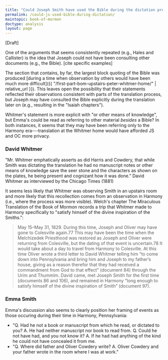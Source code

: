 ```yaml
---
title: "Could Joseph Smith have used the Bible during the dictation process?"
permalink: /could-js-used-bible-during-dictation/
maintopic: book-of-mormon
doctype: analysis
layout: page
---
```


[Draft]

One of the arguments that seems consistently repeated (e.g., Hales and Callister) is the idea that Joseph could not have been consulting other documents (e.g., the Bible). [cite specific examples]

The section that contains, by far, the largest block quoting of the Bible was produced [during a time when observation by others would have been much more difficult]({{ "/first-part-bom-upstairs-peter-whitmer-home/" | relative_url }}). This leaves open the possibility that their statements reflected their observations consistent with parts of the translation process, but Joseph may have consulted the Bible explicitly during the translation later on (e.g., resulting in the "Isaiah chapters").

Whitmer's statement is more explicit with "or other means of knowledge", but Emma's could be read as referring to other material _besides_ a Bible? In both instances, it seems that they may have been referring only to the Harmony era---translation at the Whitmer home would have afforded JS and OC more privacy.

### David Whitmer

"Mr. Whitmer emphatically asserts as did Harris and Cowdery, that while Smith was dictating the translation he had no manuscript notes or other means of knowledge save the seer stone and the characters as shown on the plates, he being present and cognizant how it was done." David Whitmer as interviewed by the Chicago Times (1881)

It seems less likely that Whitmer was observing Smith in an upstairs room and more likely that this recollection comes from an observation in Harmony (i.e., where the process was more visible).  Welch's chapter The Miraculous Translation of the Book of Mormon records a trip that Whitmer made to Harmony specifically to "satisfy himself of the divine inspiration of the Smiths.":

> May 15–May 31, 1829. During this time, Joseph and Oliver may have gone to Colesville again.77 This may have been the time when the Melchizedek Priesthood was restored as Joseph and Oliver were returning from Colesville, but the dating of that event is uncertain.78 It would take about a day to travel from Harmony to Colesville. At this time Oliver wrote a third letter to David Whitmer telling him “to come down into Pennsylvania and bring him and Joseph to my father’s house, giving as a reason therefor that they had received a commandment from God to that effect” (document 84) through the Urim and Thummim. David came, met Joseph Smith for the first time (documents 86 and 106), and remained in Harmony “long enough to satisfy himself of the divine inspiration of Smith” (document 97).

### Emma Smith

Emma's discussion also seems to clearly position her framing of events as those occuring during their time in Harmony, Pennsylvania:

* "Q. Had he not a book or manuscript from which he read, or dictated to you? A. He had neither manuscript nor book to read from. Q. Could he not have had, and you not know it? A. If he had had anything of the kind he could not have concealed it from me.
* "Q. Where did father and Oliver Cowdery write? A. Oliver Cowdery and your father wrote in the room where I was at work."
